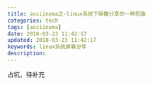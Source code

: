 ```yaml
---
title: asciinema之-linux系统下屏幕分享的一种思路
categories: tech
tags: [asciinema]
date: 2018-03-23 11:42:17
updated: 2018-03-23 11:42:17
keywords: linux系统屏幕分享
description:
---
```


占坑，待补充